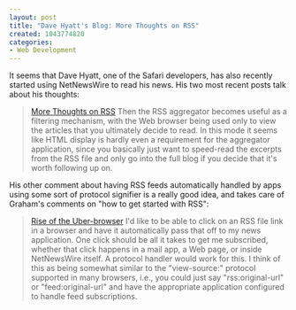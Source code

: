 ```yaml
--- 
layout: post
title: "Dave Hyatt's Blog: More Thoughts on RSS"
created: 1043774820
categories: 
- Web Development
---
```

It seems that Dave Hyatt, one of the Safari developers, has also recently started using NetNewsWire to read his news. His two most recent posts talk about his thoughts:
<blockquote><a href="http://www.mozillazine.org/weblogs/hyatt/archives/2003_01.html#002414">More Thoughts on RSS</a>
Then the RSS aggregator becomes useful as a filtering mechanism, with the Web browser being used only to view the articles that you ultimately decide to read.  In this mode it seems like HTML display is hardly even a requirement for the aggregator application, since you basically just want to speed-read the excerpts from the RSS file and only go into the full blog if you decide that it's worth following up on.</blockquote>His other comment about having RSS feeds automatically handled by apps using some sort of protocol signifier is a really good idea, and takes care of Graham's comments on "how to get started with RSS":
<blockquote><a href="http://www.mozillazine.org/weblogs/hyatt/archives/2003_01.html#002403">Rise of the Uber-browser</a>
I'd like to be able to click on an RSS file link in a browser and have it automatically pass that off to my news application.  One click should be all it takes to get me subscribed, whether that click happens in a mail app, a Web page, or inside NetNewsWire itself.  A protocol handler would work for this.  I think of this as being somewhat similar to the "view-source:" protocol supported in many browsers, i.e., you could just say "rss:original-url" or "feed:original-url" and have the appropriate application configured to handle feed subscriptions.</blockquote>
